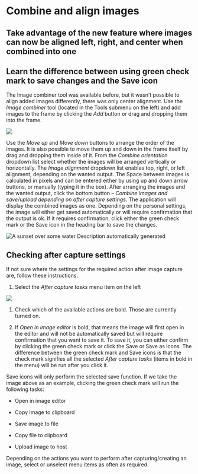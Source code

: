 # Combine and align images

## Take advantage of the new feature where images can now be aligned left, right, and center when combined into one

## Learn the difference between using green check mark to save changes and the Save icon

The Image combiner tool was available before, but it wasn’t possible to align
added images differently, there was only center alignment. Use the *Image
combiner* tool (located in the Tools submenu on the left) and add images to the
frame by clicking the *Add* button or drag and dropping them into the frame.

![](media/644f678e7462468fa2e937f512d7cf41.png)

Use the *Move up* and *Move down* buttons to arrange the order of the images. It
is also possible to move them up and down in the frame itself by drag and
dropping them inside of it. From the *Combine orientation* dropdown list select
whether the images will be arranged vertically or horizontally. The *Image
alignment* dropdown list enables top, right, or left alignment, depending on the
wanted output. The Space between images is calculated in pixels and can be
entered either by using up and down arrow buttons, or manually (typing it in the
box). After arranging the images and the wanted output, click the bottom button
– *Combine images and save/upload depending on after capture settings*. The
application will display the combined images as one. Depending on the personal
settings, the image will either get saved automatically or will require
confirmation that the output is ok. If it requires confirmation, click either
the green check mark or the Save icon in the heading bar to save the changes.

![A sunset over some water Description automatically generated](image.png)

## Checking after capture settings

If not sure where the settings for the required action after image capture are,
follow these instructions.

1.  Select the *After capture tasks* menu item on the left

![](media/4722f1a21103c3cdfcc787b999eb45d7.png)

1.  Check which of the available actions are bold. Those are currently turned
    on.

2.  If *Open in image editor* is bold, that means the image will first open in
    the editor and will not be automatically saved but will require confirmation
    that you want to save it. To save it, you can either confirm by clicking the
    green check mark or click the Save or Save as icons. The difference between
    the green check mark and Save icons is that the check mark signifies all the
    selected *After capture tasks* (items in bold in the menu) will be run after
    you click it.

Save icons will only perform the selected save function. If we take the image
above as an example, clicking the green check mark will run the following tasks:

-   Open in image editor

-   Copy image to clipboard

-   Save image to file

-   Copy file to clipboard

-   Upload image to host

Depending on the actions you want to perform after capturing/creating an image,
select or unselect menu items as often as required.
